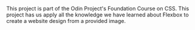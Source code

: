 This project is part of the Odin Project's Foundation Course on CSS. This project has us apply all the knowledge we have learned about Flexbox to create a website design from a provided image. 
